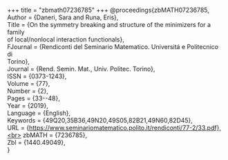 +++
title = "zbmath07236785"
+++
@proceedings{zbMATH07236785,<br>
  Author = {Daneri, Sara and Runa, Eris},<br>
  Title = {On the symmetry breaking and structure of the minimizers for a family<br>
           of local/nonlocal interaction functionals},<br>
  FJournal = {Rendiconti del Seminario Matematico. Universitá e Politecnico di<br>
              Torino},<br>
  Journal = {Rend. Semin. Mat., Univ. Politec. Torino},<br>
  ISSN = {0373-1243},<br>
  Volume = {77},<br>
  Number = {2},<br>
  Pages = {33--48},<br>
  Year = {2019},<br>
  Language = {English},<br>
  Keywords = {49Q20,35B36,49N20,49S05,82B21,49N60,82D45},<br>
  URL = {https://www.seminariomatematico.polito.it/rendiconti/77-2/33.pdf},<br>
  zbMATH = {7236785},<br>
  Zbl = {1440.49049},<br>
}

